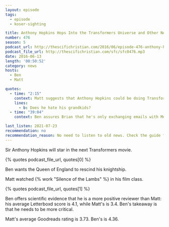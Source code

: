 ```yaml
---
layout: episode
tags:
  - episode
  - koser-sighting

title: Anthony Hopkins Hops Into the Transformers Universe and Other News
number: 476
season: 5
podcast_url: http://thescifichristian.com/2016/06/episode-476-anthony-hopkins-hops-into-the-transformers-universe-and-other-news/
podcast_file_url: http://thescifichristian.com/sfc/sfc0476.mp3
date: 2016-06-13
length: '00:50:52'
category: news
hosts:
  - Ben
  - Matt

quotes:
  - time: "2:15"
    context: Matt suggests that Anthony Hopkins could be doing Transformers for his grandchildren
    lines:
      - b: Does he hate his grandkids?
  - time: "39:04"
    context: Ben assures Brian that he's only exchanging emails with Melissa about sci-fi stuff

last_listen: 2021-07-23
recommendation: no
recommendation_reason: No need to listen to old news. Check the guide for what's interesting in hindsight.
---
```


Sir Anthony Hopkins will star in the next Transformers movie.

{% quotes podcast_file_url, quotes[0] %}

Ben wants the Queen of England to rescind his knightship.

Matt watched {% work "Silence of the Lambs" %} in his film class.

{% quotes podcast_file_url, quotes[1] %}

Ben offers scientific evidence that he is a more positive reviewer than Matt: his average Letterboxd score is 4.1, while Matt's is 3.4. Ben's takeaway is that he needs to be more critical.

Matt's average Goodreads rating is 3.73. Ben's is 4.36.
